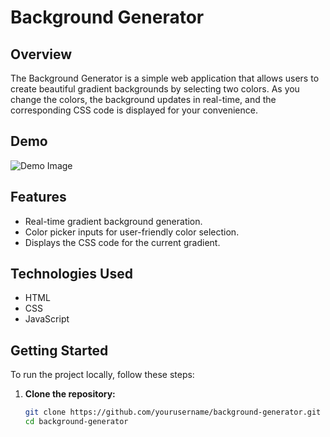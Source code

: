 # Background Generator

## Overview

The Background Generator is a simple web application that allows users to create beautiful gradient backgrounds by selecting two colors. As you change the colors, the background updates in real-time, and the corresponding CSS code is displayed for your convenience.

## Demo

![Demo Image](link-to-demo-image)

## Features

- Real-time gradient background generation.
- Color picker inputs for user-friendly color selection.
- Displays the CSS code for the current gradient.

## Technologies Used

- HTML
- CSS
- JavaScript

## Getting Started

To run the project locally, follow these steps:

1. **Clone the repository:**

   ```bash
   git clone https://github.com/yourusername/background-generator.git
   cd background-generator
